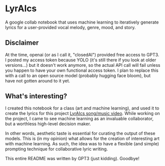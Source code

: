 # LyrAIcs

A google collab notebook that uses machine learning to iteratively generate lyrics for a user-provided vocal melody, genre, mood, and story.

## Disclaimer 

At the time, openai (or as I call it, "closedAI") provided free access to GPT3. I posted my access token because YOLO (it's still there if you look at older versions...) but it doesn't work anymore, so the actual API call will fail unless you happen to have your own functional access token. I plan to replace this with a call to an open source model (probably hugging face bloom), but have not gotten around to it yet. 

## What's interesting? 

I created this notebook for a class (art and machine learning), and used it to create the lyrics for this project [LyrAIcs song/music video](https://www.youtube.com/watch?v=ICepRQPOEZo). While working on the project, I came to see machine learning as an invaluable collaborator, but a worthless high-level decision maker. 

In other words, aesthetic taste is essential for curating the output of these models. This is (in my opinion) what allows for the creation of interesting art with machine learning. As such, the idea was to have a flexible (and simple) prompting technique for collaborative lyric writing. 

This entire README was written by GPT3 (just kidding). Goodbye!
